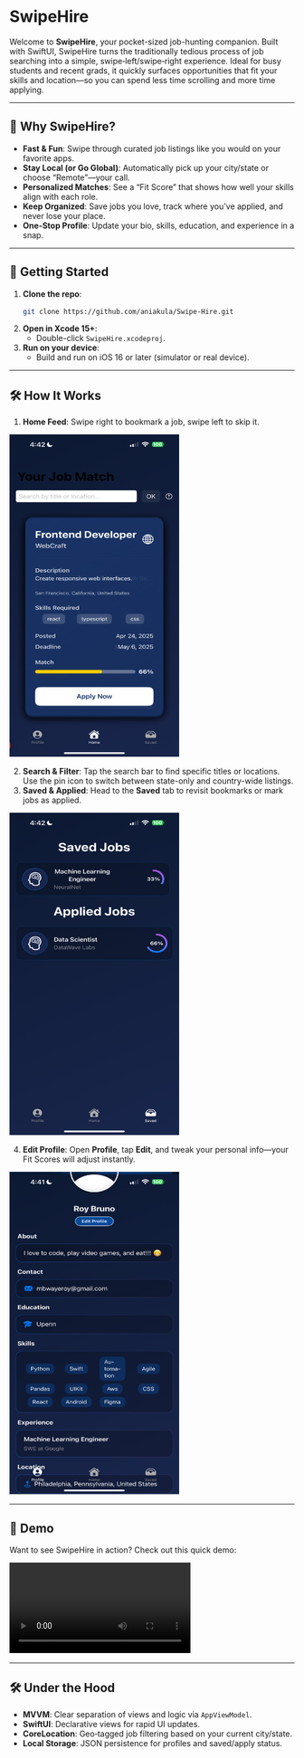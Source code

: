 # SwipeHire

Welcome to **SwipeHire**, your pocket-sized job-hunting companion. Built with SwiftUI, SwipeHire turns the traditionally tedious process of job searching into a simple, swipe‑left/swipe‑right experience. Ideal for busy students and recent grads, it quickly surfaces opportunities that fit your skills and location—so you can spend less time scrolling and more time applying.

---

## 🎯 Why SwipeHire?

- **Fast & Fun**: Swipe through curated job listings like you would on your favorite apps.
- **Stay Local (or Go Global)**: Automatically pick up your city/state or choose “Remote”—your call.
- **Personalized Matches**: See a “Fit Score” that shows how well your skills align with each role.
- **Keep Organized**: Save jobs you love, track where you’ve applied, and never lose your place.
- **One-Stop Profile**: Update your bio, skills, education, and experience in a snap.

---

## 🚀 Getting Started

1. **Clone the repo**:
   ```bash
   git clone https://github.com/aniakula/Swipe-Hire.git
   ```
2. **Open in Xcode 15+**:
   - Double-click `SwipeHire.xcodeproj`.
3. **Run on your device**:
   - Build and run on iOS 16 or later (simulator or real device).

---

## 🛠️ How It Works

1. **Home Feed**: Swipe right to bookmark a job, swipe left to skip it.

<img src="./home.PNG" alt="App Screenshot" width="300" height="570" style="border-radius:12; overflow:hidden;"/>

2. **Search & Filter**: Tap the search bar to find specific titles or locations. Use the pin icon to switch between state-only and country-wide listings.
3. **Saved & Applied**: Head to the **Saved** tab to revisit bookmarks or mark jobs as applied.

<img src="./saved.PNG" alt="App Screenshot" width="300" height="570" style="border-radius:12; overflow:hidden;"/>

4. **Edit Profile**: Open **Profile**, tap **Edit**, and tweak your personal info—your Fit Scores will adjust instantly.
   
<img src="./profile.PNG" alt="App Screenshot" width="300" height="570" style="border-radius:12; overflow:hidden;"/>

---

## 🎥 Demo

Want to see SwipeHire in action? Check out this quick demo:

<video src="swipehiredemo.MP4" controls width="320">
Your browser doesn’t support video. You can find the demo in `demo/SwipeHireDemo.mp4`.
</video>

---

## 🛠️ Under the Hood

- **MVVM**: Clear separation of views and logic via `AppViewModel`.
- **SwiftUI**: Declarative views for rapid UI updates.
- **CoreLocation**: Geo‑tagged job filtering based on your current city/state.
- **Local Storage**: JSON persistence for profiles and saved/apply status.

